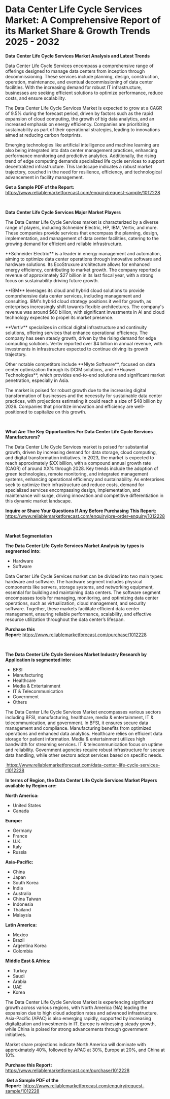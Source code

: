 <p><h1>Data Center Life Cycle Services Market: A Comprehensive Report of its Market Share & Growth Trends 2025 - 2032</h1></p><p><strong>Data Center Life Cycle Services Market Analysis and Latest Trends</strong></p>
<p><p>Data Center Life Cycle Services encompass a comprehensive range of offerings designed to manage data centers from inception through decommissioning. These services include planning, design, construction, operation, maintenance, and eventual decommissioning of data center facilities. With the increasing demand for robust IT infrastructure, businesses are seeking efficient solutions to optimize performance, reduce costs, and ensure scalability. </p><p>The Data Center Life Cycle Services Market is expected to grow at a CAGR of 9.5% during the forecast period, driven by factors such as the rapid expansion of cloud computing, the growth of big data analytics, and an increased emphasis on energy efficiency. Companies are prioritizing sustainability as part of their operational strategies, leading to innovations aimed at reducing carbon footprints. </p><p>Emerging technologies like artificial intelligence and machine learning are also being integrated into data center management practices, enhancing performance monitoring and predictive analytics. Additionally, the rising trend of edge computing demands specialized life cycle services to support decentralized infrastructure. This landscape indicates a robust market trajectory, couched in the need for resilience, efficiency, and technological advancement in facility management.</p></p>
<p><strong>Get a Sample PDF of the Report:&nbsp;</strong> <a href="https://www.reliablemarketforecast.com/enquiry/request-sample/1012228?utm_campaign=1080&utm_medium=2&utm_source=Github&utm_content=ia&utm_term=19042025&utm_id=data-center-life-cycle-services">https://www.reliablemarketforecast.com/enquiry/request-sample/1012228</a></p>
<p>&nbsp;</p>
<p><strong>Data Center Life Cycle Services Major Market Players</strong></p>
<p><p>The Data Center Life Cycle Services market is characterized by a diverse range of players, including Schneider Electric, HP, IBM, Vertiv, and more. These companies provide services that encompass the planning, design, implementation, and management of data center facilities, catering to the growing demand for efficient and reliable infrastructure.</p><p>**Schneider Electric** is a leader in energy management and automation, aiming to optimize data center operations through innovative software and hardware solutions. Its EcoStruxure architecture allows for enhanced energy efficiency, contributing to market growth. The company reported a revenue of approximately $27 billion in its last fiscal year, with a strong focus on sustainability driving future growth.</p><p>**IBM** leverages its cloud and hybrid cloud solutions to provide comprehensive data center services, including management and consulting. IBM's hybrid cloud strategy positions it well for growth, as enterprises increasingly shift towards flexible architectures. The company's revenue was around $60 billion, with significant investments in AI and cloud technology expected to propel its market presence.</p><p>**Vertiv** specializes in critical digital infrastructure and continuity solutions, offering services that enhance operational efficiency. The company has seen steady growth, driven by the rising demand for edge computing solutions. Vertiv reported over $4 billion in annual revenue, with investments in infrastructure expected to continue driving its growth trajectory.</p><p>Other notable competitors include **Nlyte Software**, focused on data center optimization through its DCIM solutions, and **Huawei Technologies**, which provides end-to-end solutions and significant market penetration, especially in Asia.</p><p>The market is poised for robust growth due to the increasing digital transformation of businesses and the necessity for sustainable data center practices, with projections estimating it could reach a size of $48 billion by 2026. Companies that prioritize innovation and efficiency are well-positioned to capitalize on this growth.</p></p>
<p>&nbsp;</p>
<p><strong>What Are The Key Opportunities For Data Center Life Cycle Services Manufacturers?</strong></p>
<p><p>The Data Center Life Cycle Services market is poised for substantial growth, driven by increasing demand for data storage, cloud computing, and digital transformation initiatives. In 2023, the market is expected to reach approximately $XX billion, with a compound annual growth rate (CAGR) of around XX% through 2028. Key trends include the adoption of green technologies, remote monitoring, and integrated management systems, enhancing operational efficiency and sustainability. As enterprises seek to optimize their infrastructure and reduce costs, demand for specialized services encompassing design, implementation, and maintenance will surge, driving innovation and competitive differentiation in this dynamic market landscape.</p></p>
<p><strong>Inquire or Share Your Questions If Any Before Purchasing This Report:</strong> <a href="https://www.reliablemarketforecast.com/enquiry/pre-order-enquiry/1012228?utm_campaign=1080&utm_medium=2&utm_source=Github&utm_content=ia&utm_term=19042025&utm_id=data-center-life-cycle-services">https://www.reliablemarketforecast.com/enquiry/pre-order-enquiry/1012228</a></p>
<p>&nbsp;</p>
<p><strong>Market Segmentation</strong></p>
<p><strong>The Data Center Life Cycle Services Market Analysis by types is segmented into:</strong></p>
<p><ul><li>Hardware</li><li>Software</li></ul></p>
<p><p>Data Center Life Cycle Services market can be divided into two main types: hardware and software. The hardware segment includes physical components like servers, storage systems, and networking equipment, essential for building and maintaining data centers. The software segment encompasses tools for managing, monitoring, and optimizing data center operations, such as virtualization, cloud management, and security software. Together, these markets facilitate efficient data center management, ensuring reliable performance, scalability, and effective resource utilization throughout the data center’s lifespan.</p></p>
<p><strong>Purchase this Report:&nbsp;</strong><a href="https://www.reliablemarketforecast.com/purchase/1012228?utm_campaign=1080&utm_medium=2&utm_source=Github&utm_content=ia&utm_term=19042025&utm_id=data-center-life-cycle-services">https://www.reliablemarketforecast.com/purchase/1012228</a></p>
<p>&nbsp;</p>
<p><strong>The Data Center Life Cycle Services Market Industry Research by Application is segmented into:</strong></p>
<p><ul><li>BFSI</li><li>Manufacturing</li><li>Healthcare</li><li>Media & Entertainment</li><li>IT & Telecommunication</li><li>Government</li><li>Others</li></ul></p>
<p><p>The Data Center Life Cycle Services Market encompasses various sectors including BFSI, manufacturing, healthcare, media & entertainment, IT & telecommunication, and government. In BFSI, it ensures secure data management and compliance. Manufacturing benefits from optimized operations and enhanced data analytics. Healthcare relies on efficient data storage for patient information. Media & entertainment utilizes high bandwidth for streaming services. IT & telecommunication focus on uptime and reliability. Government agencies require robust infrastructure for secure data handling, while other sectors adopt services based on specific needs.</p></p>
<p><a href="https://www.reliablemarketforecast.com/data-center-life-cycle-services-r1012228?utm_campaign=1080&utm_medium=2&utm_source=Github&utm_content=ia&utm_term=19042025&utm_id=data-center-life-cycle-services">&nbsp;https://www.reliablemarketforecast.com/data-center-life-cycle-services-r1012228</a></p>
<p><strong>In terms of Region, the Data Center Life Cycle Services Market Players available by Region are:</strong></p>
<p>
    <p> <strong> North America: </strong>
        <ul>
            <li>United States</li>
            <li>Canada</li>
        </ul>
        </p> 
    <p> <strong> Europe: </strong>
        <ul>
            <li>Germany</li>
            <li>France</li>
            <li>U.K.</li>
            <li>Italy</li>
            <li>Russia</li>
        </ul>
        </p> 
    <p> <strong> Asia-Pacific: </strong>
        <ul>
            <li>China</li>
            <li>Japan</li>
            <li>South Korea</li>
            <li>India</li>
            <li>Australia</li>
            <li>China Taiwan</li>
            <li>Indonesia</li>
            <li>Thailand</li>
            <li>Malaysia</li>
        </ul>
        </p> 
    <p> <strong> Latin America: </strong>
        <ul>
            <li>Mexico</li>
            <li>Brazil</li>
            <li>Argentina Korea</li>
            <li>Colombia</li>
        </ul>
        </p> 
    <p> <strong> Middle East & Africa: </strong>
        <ul>
            <li>Turkey</li>
            <li>Saudi</li>
            <li>Arabia</li>
            <li>UAE</li>
            <li>Korea</li>
        </ul>
    </p>
    </p>
<p><p>The Data Center Life Cycle Services Market is experiencing significant growth across various regions, with North America (NA) leading the expansion due to high cloud adoption rates and advanced infrastructure. Asia-Pacific (APAC) is also emerging rapidly, supported by increasing digitalization and investments in IT. Europe is witnessing steady growth, while China is poised for strong advancements through government initiatives. </p><p>Market share projections indicate North America will dominate with approximately 40%, followed by APAC at 30%, Europe at 20%, and China at 10%.</p></p>
<p><strong>Purchase this Report: </strong><a href="https://www.reliablemarketforecast.com/purchase/1012228?utm_campaign=1080&utm_medium=2&utm_source=Github&utm_content=ia&utm_term=19042025&utm_id=data-center-life-cycle-services">https://www.reliablemarketforecast.com/purchase/1012228</a></p>
<p>&nbsp;<strong>Get a Sample PDF of the Report:&nbsp;&nbsp;</strong><a href="https://www.reliablemarketforecast.com/enquiry/request-sample/1012228?utm_campaign=1080&utm_medium=2&utm_source=Github&utm_content=ia&utm_term=19042025&utm_id=data-center-life-cycle-services">https://www.reliablemarketforecast.com/enquiry/request-sample/1012228</a></p>
<p><strong></strong></p>
<p><p></p><p></p><p></p></p>